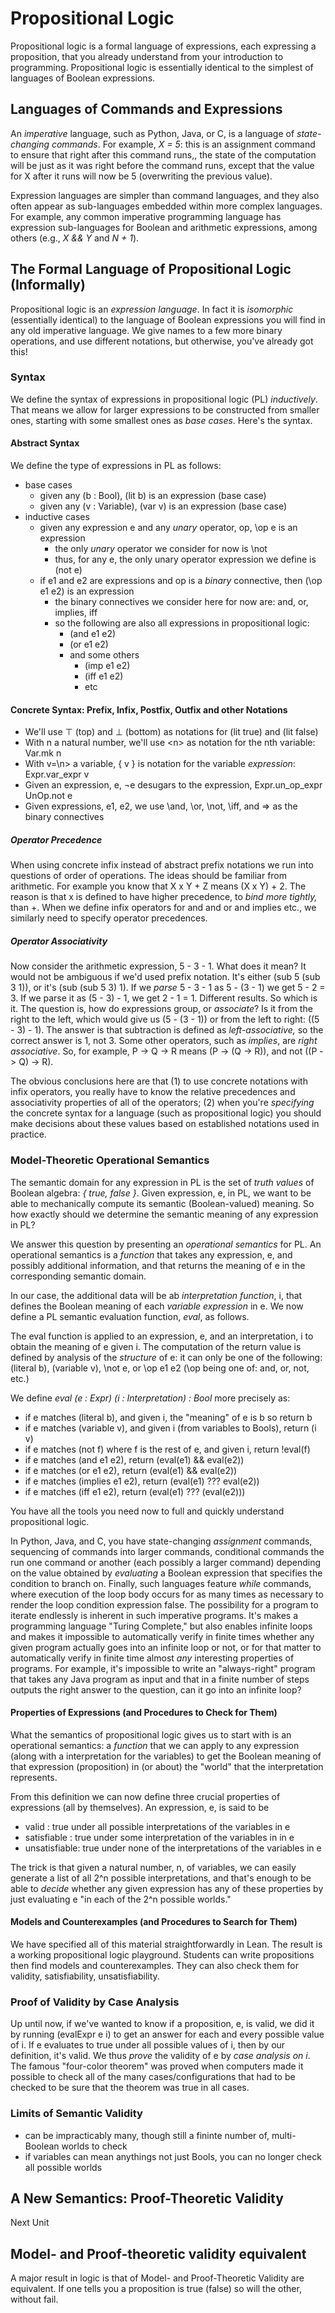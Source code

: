 # Propositional Logic

Propositional logic is a formal language of expressions, each
expressing a proposition, that you already understand from your
introduction to programming. Propositional logic is essentially
identical to the simplest of languages of Boolean expressions.

## Languages of Commands and Expressions

An *imperative* language, such as Python, Java, or C, is a
language of *state-changing commands*. For example, *X = 5*:
this is an assignment command to ensure that right after this
command runs,, the state of the computation will be just as it
was right before the command runs, except that the value for X
after it runs will now be 5 (overwriting the previous value).

Expression languages are simpler than command languages, and
they also often appear as sub-languages embedded within more 
complex languages. For example, any common imperative programming 
language has expression sub-languages for Boolean and arithmetic
expressions, among others (e.g., *X && Y* and *N + 1*).

## The Formal Language of Propositional Logic (Informally)

Propositional logic is an *expression language*. In fact it is
*isomorphic* (essentially identical) to the language of Boolean
expressions you will find in any old imperative language. We give
names to a few more binary operations, and use different notations,
but otherwise, you've already got this!

### Syntax

We define the syntax of expressions in propositional logic (PL)
*inductively*. That means we allow for larger expressions to be
constructed from smaller ones, starting with some smallest ones
as *base cases*. Here's the syntax.

#### Abstract Syntax

We define the type of expressions in PL as follows:

- base cases
  - given any (b : Bool), (lit b) is an expression (base case)
  - given any (v : Variable), (var v) is an expression (base case)
- inductive cases
  - given any expression e and any *unary* operator, op, \op e is an expression 
    - the only *unary* operator we consider for now is \not
    - thus, for any e, the only unary operator expression we define is (not e)
  - if e1 and e2 are expressions and op is a *binary* connective, then (\op e1 e2) is an expression
    - the binary connectives we consider here for now are: and, or, implies, iff
    - so the following are also all expressions in propositional logic:
      - (and e1 e2)
      - (or e1 e2)
      - and some others
        - (imp e1 e2)
        - (iff e1 e2)
        - etc

#### Concrete Syntax: Prefix, Infix, Postfix, Outfix and other Notations

- We'll use ⊤ (top) and ⊥ (bottom) as notations for (lit true) and (lit false)
- With n a natural number, we'll use \<n\> as notation for the nth variable: Var.mk n
- With v=\n\> a variable, { v } is notation for the variable *expression*: Expr.var_expr v
- Given an  expression, e, ¬e desugars to the expression, Expr.un_op_expr UnOp.not e
- Given expressions, e1, e2, we use \and, \or, \not, \iff, and \=> as the binary connectives

##### Operator Precedence

When using concrete infix instead of abstract prefix notations we run into
questions of order of operations. The ideas should be familiar from arithmetic.
For example you know that X x Y + Z means (X x Y) + 2. The reason is that x is
defined to have higher precedence, to *bind more tightly,* than +. When we define
infix operators for and and or and implies etc., we similarly need to specify
operator precedences.

##### Operator Associativity

Now consider the arithmetic expression, 5 - 3 - 1. What does it mean? It would
not be ambiguous if we'd used prefix notation. It's either (sub 5 (sub 3 1)), or
it's (sub (sub 5 3) 1). If we *parse* 5 - 3 - 1 as 5 - (3 - 1) we get 5 - 2 = 3.
If we parse it as (5 - 3) - 1, we get 2 - 1 = 1. Different results. So which is
it. The question is, how do expressions group, or *associate*? Is it from the
right to the left, which would give us (5 - (3 - 1)) or from the left to right:
((5 - 3) - 1). The answer is that subtraction is defined as *left-associative,*
so the correct answer is 1, not 3. Some other operators, such as *implies*, are
*right associative*. So, for example, P -> Q -> R means (P -> (Q -> R)), and not
((P -> Q) -> R).

The obvious conclusions here are that (1) to use concrete notations with infix
operators, you really have to know the relative precedences and associativity
properties of all of the operators; (2) when you're *specifying* the concrete
syntax for a language (such as propositional logic) you should  make decisions
about these values based on established notations used in practice.

### Model-Theoretic Operational Semantics

The semantic domain for any expression in PL is the set of *truth values*
of Boolean algebra: *{ true, false }*. Given expression, e, in PL, we want
to be able to mechanically compute its semantic (Boolean-valued) meaning.
So how exactly should we determine the semantic meaning of any expression
in PL?

We answer this question by presenting an *operational semantics* for PL.
An operational semantics is a *function* that takes any expression, e,
and possibly additional information, and that returns the meaning of e
in the corresponding semantic domain.

In our case, the additional data will be ab *interpretation function*, i,
that defines the Boolean meaning of each *variable expression* in e. We
now define a PL semantic evaluation function, *eval*, as follows.

The eval function is applied to an expression, e, and an interpretation,
i to obtain the meaning of e given i. The computation of the return value 
is defined by analysis of the *structure* of e: it can only be one of the
following: (literal b), (variable v), \not e, or \op e1 e2 (\op being one 
of: and, or, not, etc.)

We define *eval (e : Expr) (i : Interpretation) : Bool* more precisely as:

- if e matches (literal b), and given i, the "meaning" of e is b so return b
- if e matches (variable v), and given i (from variables to Bools), return (i v)
- if e matches (not f) where f is the rest of e, and given i, return !eval(f)
- if e matches (and e1 e2), return (eval(e1) && eval(e2))
- if e matches (or e1 e2), return (eval(e1) && eval(e2))
- if e matches (implies e1 e2), return (eval(e1) ??? eval(e2))
- if e matches (iff e1 e2), return (eval(e1) ??? (eval(e2)))

You have all the tools you need now to full and quickly understand
propositional logic.  

In Python, Java, and C, you
have state-changing *assignment* commands, sequencing of commands
into larger commands, conditional commands the run one command or
another (each possibly a larger command) depending on the value
obtained by *evaluating* a Boolean expression that specifies the
condition to branch on. Finally, such languages feature *while*
commands, where execution of the loop body occurs for as many
times as necessary to render the loop condition expression false.
The possibility for a program to iterate endlessly is inherent
in such imperative programs. It's makes a programming language
"Turing Complete," but also enables infinite loops and makes it
impossible to automatically verify in finite times whether any
given program actually goes into an infinite loop or not, or for
that matter to automatically verify in finite time almost *any*
interesting properties of programs. For example, it's impossible
to write an "always-right" program that takes any Java program
as input and that in a finite number of steps outputs the right
answer to the question, can it go into an infinite loop?

#### Properties of Expressions (and Procedures to Check for Them)

What the semantics of propositional logic gives us to start with
is an operational semantics: a *function* that we can apply to any
expression (along with a interpretation for the variables) to get
the Boolean meaning of that expression (proposition) in (or about)
the "world" that the interpretation represents.

From this definition we can now define three crucial properties
of expressions (all by themselves). An expression, e, is said to be

- valid : true under all possible interpretations of the variables in e
- satisfiable : true under some interpretation of the variables in in e
- unsatisfiable: true under none of the interpretations of the variables in e
  
The trick is that given a natural number, n, of variables, we can easily
generate a list of all 2^n possible interpretations, and that's enough to
be able to *decide* whether any given expression has any of these properties
by just evaluating e "in each of the 2^n possible worlds."

#### Models and Counterexamples (and Procedures to Search for Them)

We have specified all of this material straightforwardly in Lean.
The result is a working propositional logic playground. Students can
write propositions then find models and counterexamples. They can
also check them for validity, satisfiability, unsatisfiability.

### Proof of Validity by Case Analysis

Up until now, if we've wanted to know if a proposition, e, is
valid, we did it by running (evalExpr e i) to get an answer for
each and every possible value of i. If e evaluates to true under
all possible values of i, then by our definition, it's valid. We
thus *prove* the validity of e by *case analysis on i*. The famous
"four-color theorem" was proved when computers made it possible to
check all of the many cases/configurations that had to be checked
to be sure that the theorem was true in all cases.

### Limits of Semantic Validity

- can be impracticably many, though still a fininte number of, multi-Boolean worlds to check
- if variables can mean anythings not just Bools, you can no longer check all possible worlds

## A New Semantics: Proof-Theoretic Validity

Next Unit

## Model- and Proof-theoretic validity equivalent

A major result in logic is that of Model- and Proof-Theoretic Validity are equivalent. If one
tells you a proposition is true (false) so will
the other, without fail.
